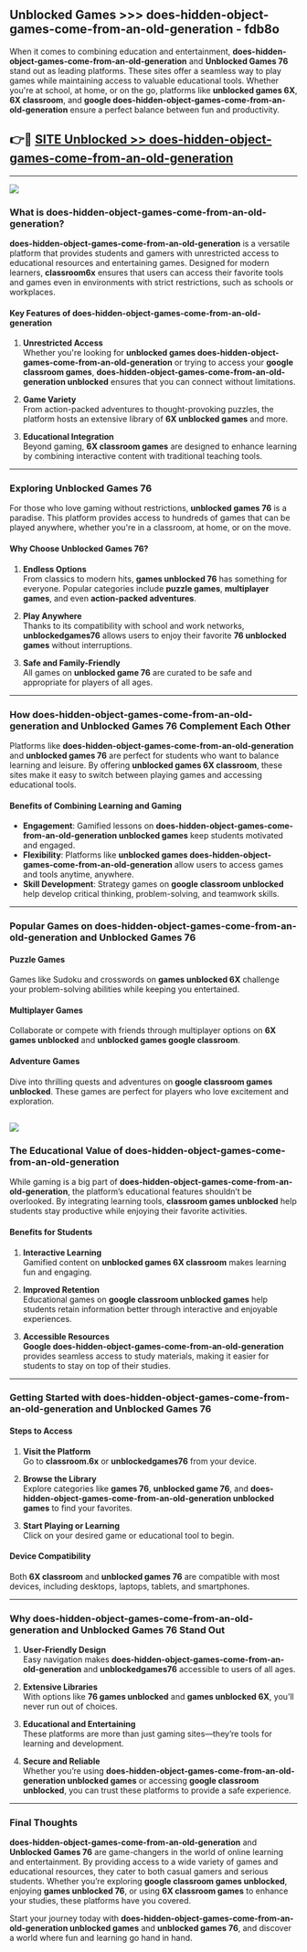 ## Unblocked Games >>> does-hidden-object-games-come-from-an-old-generation - fdb8o 

When it comes to combining education and entertainment, **does-hidden-object-games-come-from-an-old-generation** and **Unblocked Games 76** stand out as leading platforms. These sites offer a seamless way to play games while maintaining access to valuable educational tools. Whether you're at school, at home, or on the go, platforms like **unblocked games 6X**, **6X classroom**, and **google does-hidden-object-games-come-from-an-old-generation** ensure a perfect balance between fun and productivity.
## 👉🔴 [SITE Unblocked >> does-hidden-object-games-come-from-an-old-generation](http://premium.freeplayer.one?title=does-hidden-object-games-come-from-an-old-generation&ref=22JU)
---
<a href="http://premium.freeplayer.one?title=does-hidden-object-games-come-from-an-old-generation&ref=22JU/"><img src="https://github.com/user-attachments/assets/438f12ca-57a4-47a3-8ead-c64da593a1e5"/></a>
### What is does-hidden-object-games-come-from-an-old-generation?  

**does-hidden-object-games-come-from-an-old-generation** is a versatile platform that provides students and gamers with unrestricted access to educational resources and entertaining games. Designed for modern learners, **classroom6x** ensures that users can access their favorite tools and games even in environments with strict restrictions, such as schools or workplaces.  

#### Key Features of does-hidden-object-games-come-from-an-old-generation  

1. **Unrestricted Access**  
   Whether you're looking for **unblocked games does-hidden-object-games-come-from-an-old-generation** or trying to access your **google classroom games**, **does-hidden-object-games-come-from-an-old-generation unblocked** ensures that you can connect without limitations.  

2. **Game Variety**  
   From action-packed adventures to thought-provoking puzzles, the platform hosts an extensive library of **6X unblocked games** and more.  

3. **Educational Integration**  
   Beyond gaming, **6X classroom games** are designed to enhance learning by combining interactive content with traditional teaching tools.  



---

### Exploring Unblocked Games 76  

For those who love gaming without restrictions, **unblocked games 76** is a paradise. This platform provides access to hundreds of games that can be played anywhere, whether you're in a classroom, at home, or on the move.  

#### Why Choose Unblocked Games 76?  

1. **Endless Options**  
   From classics to modern hits, **games unblocked 76** has something for everyone. Popular categories include **puzzle games**, **multiplayer games**, and even **action-packed adventures**.  

2. **Play Anywhere**  
   Thanks to its compatibility with school and work networks, **unblockedgames76** allows users to enjoy their favorite **76 unblocked games** without interruptions.  

3. **Safe and Family-Friendly**  
   All games on **unblocked game 76** are curated to be safe and appropriate for players of all ages.  

---

### How does-hidden-object-games-come-from-an-old-generation and Unblocked Games 76 Complement Each Other  

Platforms like **does-hidden-object-games-come-from-an-old-generation** and **unblocked games 76** are perfect for students who want to balance learning and leisure. By offering **unblocked games 6X classroom**, these sites make it easy to switch between playing games and accessing educational tools.  

#### Benefits of Combining Learning and Gaming  

- **Engagement**: Gamified lessons on **does-hidden-object-games-come-from-an-old-generation unblocked games** keep students motivated and engaged.  
- **Flexibility**: Platforms like **unblocked games does-hidden-object-games-come-from-an-old-generation** allow users to access games and tools anytime, anywhere.  
- **Skill Development**: Strategy games on **google classroom unblocked** help develop critical thinking, problem-solving, and teamwork skills.  

---

### Popular Games on does-hidden-object-games-come-from-an-old-generation and Unblocked Games 76  

#### Puzzle Games  

Games like Sudoku and crosswords on **games unblocked 6X** challenge your problem-solving abilities while keeping you entertained.  

#### Multiplayer Games  

Collaborate or compete with friends through multiplayer options on **6X games unblocked** and **unblocked games google classroom**.  

#### Adventure Games  

Dive into thrilling quests and adventures on **google classroom games unblocked**. These games are perfect for players who love excitement and exploration.  

<a href="http://download.freeplayer.one?title=does-hidden-object-games-come-from-an-old-generation&ref=23D/"><img src="https://github.com/user-attachments/assets/fe0c3e91-c8e1-489c-acf0-e2f614c12fb8"/></a>
---

### The Educational Value of does-hidden-object-games-come-from-an-old-generation  

While gaming is a big part of **does-hidden-object-games-come-from-an-old-generation**, the platform’s educational features shouldn’t be overlooked. By integrating learning tools, **classroom games unblocked** help students stay productive while enjoying their favorite activities.  

#### Benefits for Students  

1. **Interactive Learning**  
   Gamified content on **unblocked games 6X classroom** makes learning fun and engaging.  

2. **Improved Retention**  
   Educational games on **google classroom unblocked games** help students retain information better through interactive and enjoyable experiences.  

3. **Accessible Resources**  
   **Google does-hidden-object-games-come-from-an-old-generation** provides seamless access to study materials, making it easier for students to stay on top of their studies.  

---

### Getting Started with does-hidden-object-games-come-from-an-old-generation and Unblocked Games 76  

#### Steps to Access  

1. **Visit the Platform**  
   Go to **classroom.6x** or **unblockedgames76** from your device.  

2. **Browse the Library**  
   Explore categories like **games 76**, **unblocked game 76**, and **does-hidden-object-games-come-from-an-old-generation unblocked games** to find your favorites.  

3. **Start Playing or Learning**  
   Click on your desired game or educational tool to begin.  

#### Device Compatibility  

Both **6X classroom** and **unblocked games 76** are compatible with most devices, including desktops, laptops, tablets, and smartphones.  

---

### Why does-hidden-object-games-come-from-an-old-generation and Unblocked Games 76 Stand Out  

1. **User-Friendly Design**  
   Easy navigation makes **does-hidden-object-games-come-from-an-old-generation** and **unblockedgames76** accessible to users of all ages.  

2. **Extensive Libraries**  
   With options like **76 games unblocked** and **games unblocked 6X**, you’ll never run out of choices.  

3. **Educational and Entertaining**  
   These platforms are more than just gaming sites—they’re tools for learning and development.  

4. **Secure and Reliable**  
   Whether you’re using **does-hidden-object-games-come-from-an-old-generation unblocked games** or accessing **google classroom unblocked**, you can trust these platforms to provide a safe experience.  

---

### Final Thoughts  

**does-hidden-object-games-come-from-an-old-generation** and **Unblocked Games 76** are game-changers in the world of online learning and entertainment. By providing access to a wide variety of games and educational resources, they cater to both casual gamers and serious students. Whether you’re exploring **google classroom games unblocked**, enjoying **games unblocked 76**, or using **6X classroom games** to enhance your studies, these platforms have you covered.  

Start your journey today with **does-hidden-object-games-come-from-an-old-generation unblocked games** and **unblocked games 76**, and discover a world where fun and learning go hand in hand.  
